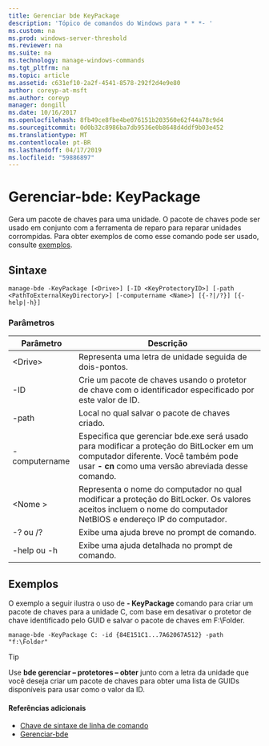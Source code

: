 ```yaml
---
title: Gerenciar bde KeyPackage
description: 'Tópico de comandos do Windows para * * *- '
ms.custom: na
ms.prod: windows-server-threshold
ms.reviewer: na
ms.suite: na
ms.technology: manage-windows-commands
ms.tgt_pltfrm: na
ms.topic: article
ms.assetid: c631ef10-2a2f-4541-8578-292f2d4e9e80
author: coreyp-at-msft
ms.author: coreyp
manager: dongill
ms.date: 10/16/2017
ms.openlocfilehash: 8fb49ce8fbe4be076151b203560e62f44a78c9d4
ms.sourcegitcommit: 0d0b32c8986ba7db9536e0b8648d4ddf9b03e452
ms.translationtype: MT
ms.contentlocale: pt-BR
ms.lasthandoff: 04/17/2019
ms.locfileid: "59886897"
---
```

# <a name="manage-bde-keypackage"></a>Gerenciar-bde: KeyPackage



Gera um pacote de chaves para uma unidade. O pacote de chaves pode ser usado em conjunto com a ferramenta de reparo para reparar unidades corrompidas. Para obter exemplos de como esse comando pode ser usado, consulte [exemplos](#BKMK_Examples).

## <a name="syntax"></a>Sintaxe

```
manage-bde -KeyPackage [<Drive>] [-ID <KeyProtectoryID>] [-path <PathToExternalKeyDirectory>] [-computername <Name>] [{-?|/?}] [{-help|-h}]
```

### <a name="parameters"></a>Parâmetros

|Parâmetro|Descrição|
|---------|-----------|
|\<Drive>|Representa uma letra de unidade seguida de dois-pontos.|
|-ID|Crie um pacote de chaves usando o protetor de chave com o identificador especificado por este valor de ID.|
|-path|Local no qual salvar o pacote de chaves criado.|
|-computername|Especifica que gerenciar bde.exe será usado para modificar a proteção do BitLocker em um computador diferente. Você também pode usar **- cn** como uma versão abreviada desse comando.|
|\<Nome >|Representa o nome do computador no qual modificar a proteção do BitLocker. Os valores aceitos incluem o nome do computador NetBIOS e endereço IP do computador.|
|-? ou /?|Exibe uma ajuda breve no prompt de comando.|
|-help ou -h|Exibe uma ajuda detalhada no prompt de comando.|

## <a name="BKMK_Examples"></a>Exemplos

O exemplo a seguir ilustra o uso de **- KeyPackage** comando para criar um pacote de chaves para a unidade C, com base em desativar o protetor de chave identificado pelo GUID e salvar o pacote de chaves em F:\Folder.
```
manage-bde -KeyPackage C: -id {84E151C1...7A62067A512} -path "f:\Folder"
```

> [!TIP]
> Use **bde gerenciar – protetores – obter** junto com a letra da unidade que você deseja criar um pacote de chaves para obter uma lista de GUIDs disponíveis para usar como o valor da ID.

#### <a name="additional-references"></a>Referências adicionais

-   [Chave de sintaxe de linha de comando](command-line-syntax-key.md)
-   [Gerenciar-bde](manage-bde.md)